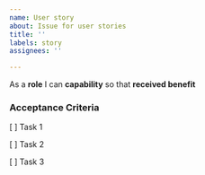 ```yaml
---
name: User story
about: Issue for user stories
title: ''
labels: story
assignees: ''

---
```


As a **role** I can **capability** so that **received benefit**


### Acceptance Criteria

[ ] Task 1

[ ] Task 2

[ ] Task 3
